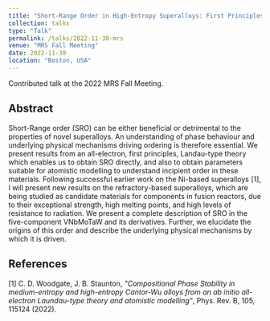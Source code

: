 ```yaml
---
title: "Short-Range Order in High-Entropy Superalloys: First Principles Theory and Atomistic Modelling"
collection: talks
type: "Talk"
permalink: /talks/2022-11-30-mrs
venue: "MRS Fall Meeting"
date: 2022-11-30
location: "Boston, USA"
---
```


Contributed talk at the 2022 MRS Fall Meeting.

<h2>Abstract</h2>
Short-Range order (SRO) can be either beneficial or detrimental to the properties of novel superalloys. An understanding of phase behaviour and underlying physical mechanisms driving ordering is therefore essential. We present results from an all-electron, first principles, Landau-type theory which enables us to obtain SRO directly, and also to obtain parameters suitable for atomistic modelling to understand incipient order in these materials. Following successful earlier work on the Ni-based superalloys [1], I will present new results on the refractory-based superalloys, which are being studied as candidate materials for components in fusion reactors, due to their exceptional strength, high melting points, and high levels of resistance to radiation. We present a complete description of SRO in the five-component VNbMoTaW and its derivatives. Further, we elucidate the origins of this order and describe the underlying physical mechanisms by which it is driven.

<h2>References</h2>
[1] C. D. Woodgate, J. B. Staunton, <i>"Compositional Phase Stability in medium-entropy and high-entropy Cantor-Wu alloys from an ab initio all-electron Laundau-type theory and atomistic modelling"</i>, Phys. Rev. B, 105, 115124 (2022).
